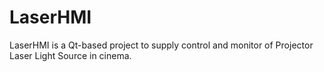 # LaserHMI
LaserHMI is a Qt-based project to supply control and monitor of Projector Laser Light Source in cinema.
